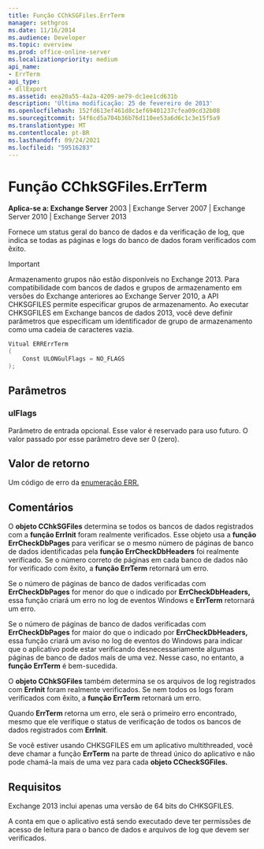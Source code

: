 ```yaml
---
title: Função CChkSGFiles.ErrTerm
manager: sethgros
ms.date: 11/16/2014
ms.audience: Developer
ms.topic: overview
ms.prod: office-online-server
ms.localizationpriority: medium
api_name:
- ErrTerm
api_type:
- dllExport
ms.assetid: eea20a55-4a2a-4209-ae79-dc1ee1cd631b
description: 'Última modificação: 25 de fevereiro de 2013'
ms.openlocfilehash: 152fd613ef461d8c1ef69401237cfea09cd32b08
ms.sourcegitcommit: 54f6cd5a704b36b76d110ee53a6d6c1c3e15f5a9
ms.translationtype: MT
ms.contentlocale: pt-BR
ms.lasthandoff: 09/24/2021
ms.locfileid: "59516283"
---
```

# <a name="cchksgfileserrterm-function"></a>Função CChkSGFiles.ErrTerm
  
**Aplica-se a: Exchange Server** 2003 | Exchange Server 2007 | Exchange Server 2010 | Exchange Server 2013
  
Fornece um status geral do banco de dados e da verificação de log, que indica se todas as páginas e logs do banco de dados foram verificados com êxito.
  
> [!IMPORTANT]
> Armazenamento grupos não estão disponíveis no Exchange 2013. Para compatibilidade com bancos de dados e grupos de armazenamento em versões do Exchange anteriores ao Exchange Server 2010, a API CHKSGFILES permite especificar grupos de armazenamento. Ao executar CHKSGFILES em Exchange bancos de dados 2013, você deve definir parâmetros que especificam um identificador de grupo de armazenamento como uma cadeia de caracteres vazia. 
  
```cs
Vitual ERRErrTerm 
(
    Const ULONGulFlags = NO_FLAGS
);

```

## <a name="parameters"></a>Parâmetros

### <a name="ulflags"></a>ulFlags
  
Parâmetro de entrada opcional. Esse valor é reservado para uso futuro. O valor passado por esse parâmetro deve ser 0 (zero).
    
## <a name="return-value"></a>Valor de retorno

Um código de erro da [enumeração ERR.](cchksgfiles-err-enumeration.md) 
  
## <a name="remarks"></a>Comentários

O **objeto CChkSGFiles** determina se todos os bancos de dados registrados com a **função ErrInit** foram realmente verificados. Esse objeto usa a **função ErrCheckDbPages** para verificar se o mesmo número de páginas de banco de dados identificadas pela **função ErrCheckDbHeaders** foi realmente verificado. Se o número correto de páginas em cada banco de dados não for verificado com êxito, a **função ErrTerm** retornará um erro. 
  
Se o número de páginas de banco de dados verificadas com **ErrCheckDbPages** for menor do que o indicado por **ErrCheckDbHeaders,** essa função criará um erro no log de eventos Windows e **ErrTerm** retornará um erro. 
  
Se o número de páginas de banco de dados verificadas com **ErrCheckDbPages** for maior do que o indicado por **ErrCheckDbHeaders,** essa função criará um aviso no log de eventos do Windows para indicar que o aplicativo pode estar verificando desnecessariamente algumas páginas de banco de dados mais de uma vez. Nesse caso, no entanto, a **função ErrTerm** é bem-sucedida. 
  
O **objeto CChkSGFiles** também determina se os arquivos de log registrados com **ErrInit** foram realmente verificados. Se nem todos os logs foram verificados com êxito, a **função ErrTerm** retornará um erro. 
  
Quando **ErrTerm** retorna um erro, ele será o primeiro erro encontrado, mesmo que ele verifique o status de verificação de todos os bancos de dados registrados com **ErrInit**.
  
Se você estiver usando CHKSGFILES em um aplicativo multithreaded, você deve chamar a função **ErrTerm** na parte de thread único do aplicativo e não pode chamá-la mais de uma vez para cada **objeto CCheckSGFiles.** 
  
## <a name="requirements"></a>Requisitos

Exchange 2013 inclui apenas uma versão de 64 bits do CHKSGFILES.
  
A conta em que o aplicativo está sendo executado deve ter permissões de acesso de leitura para o banco de dados e arquivos de log que devem ser verificados.
  


